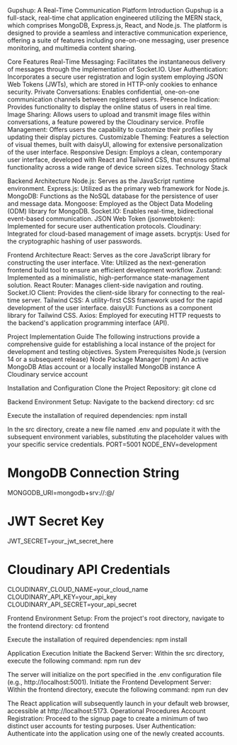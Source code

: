 Gupshup: A Real-Time Communication Platform
Introduction
Gupshup is a full-stack, real-time chat application engineered utilizing the MERN stack, which comprises MongoDB, Express.js, React, and Node.js. The platform is designed to provide a seamless and interactive communication experience, offering a suite of features including one-on-one messaging, user presence monitoring, and multimedia content sharing.

Core Features
Real-Time Messaging: Facilitates the instantaneous delivery of messages through the implementation of Socket.IO.
User Authentication: Incorporates a secure user registration and login system employing JSON Web Tokens (JWTs), which are stored in HTTP-only cookies to enhance security.
Private Conversations: Enables confidential, one-on-one communication channels between registered users.
Presence Indication: Provides functionality to display the online status of users in real time.
Image Sharing: Allows users to upload and transmit image files within conversations, a feature powered by the Cloudinary service.
Profile Management: Offers users the capability to customize their profiles by updating their display pictures.
Customizable Theming: Features a selection of visual themes, built with daisyUI, allowing for extensive personalization of the user interface.
Responsive Design: Employs a clean, contemporary user interface, developed with React and Tailwind CSS, that ensures optimal functionality across a wide range of device screen sizes.
Technology Stack

Backend Architecture
Node.js: Serves as the JavaScript runtime environment.
Express.js: Utilized as the primary web framework for Node.js.
MongoDB: Functions as the NoSQL database for the persistence of user and message data.
Mongoose: Employed as the Object Data Modeling (ODM) library for MongoDB.
Socket.IO: Enables real-time, bidirectional event-based communication.
JSON Web Token (jsonwebtoken): Implemented for secure user authentication protocols.
Cloudinary: Integrated for cloud-based management of image assets.
bcryptjs: Used for the cryptographic hashing of user passwords.

Frontend Architecture
React: Serves as the core JavaScript library for constructing the user interface.
Vite: Utilized as the next-generation frontend build tool to ensure an efficient development workflow.
Zustand: Implemented as a minimalistic, high-performance state-management solution.
React Router: Manages client-side navigation and routing.
Socket.IO Client: Provides the client-side library for connecting to the real-time server.
Tailwind CSS: A utility-first CSS framework used for the rapid development of the user interface.
daisyUI: Functions as a component library for Tailwind CSS.
Axios: Employed for executing HTTP requests to the backend's application programming interface (API).

Project Implementation Guide
The following instructions provide a comprehensive guide for establishing a local instance of the project for development and testing objectives.
System Prerequisites
Node.js (version 14 or a subsequent release)
Node Package Manager (npm)
An active MongoDB Atlas account or a locally installed MongoDB instance
A Cloudinary service account

Installation and Configuration
Clone the Project Repository:
git clone <your-repository-url>
cd <your-repository-folder>


Backend Environment Setup:
Navigate to the backend directory:
cd src


Execute the installation of required dependencies:
npm install


In the src directory, create a new file named .env and populate it with the subsequent environment variables, substituting the placeholder values with your specific service credentials.
PORT=5001
NODE_ENV=development

# MongoDB Connection String
MONGODB_URI=mongodb+srv://<user>:<password>@<cluster-url>/

# JWT Secret Key
JWT_SECRET=your_jwt_secret_here

# Cloudinary API Credentials
CLOUDINARY_CLOUD_NAME=your_cloud_name
CLOUDINARY_API_KEY=your_api_key
CLOUDINARY_API_SECRET=your_api_secret


Frontend Environment Setup:
From the project's root directory, navigate to the frontend directory:
cd frontend


Execute the installation of required dependencies:
npm install


Application Execution
Initiate the Backend Server:
Within the src directory, execute the following command:
npm run dev


The server will initialize on the port specified in the .env configuration file (e.g., http://localhost:5001).
Initiate the Frontend Development Server:
Within the frontend directory, execute the following command:
npm run dev


The React application will subsequently launch in your default web browser, accessible at http://localhost:5173.
Operational Procedures
Account Registration: Proceed to the signup page to create a minimum of two distinct user accounts for testing purposes.
User Authentication: Authenticate into the application using one of the newly created accounts.

